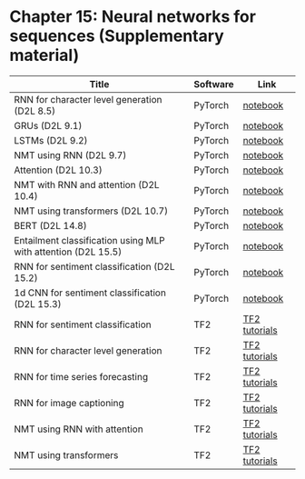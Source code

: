 # Chapter 15: Neural networks for sequences   (Supplementary material)


[rnn_torch]: https://colab.research.google.com/github/probml/pyprobml/blob/master/notebooks/rnn_torch.ipynb
[gru_torch]: https://colab.research.google.com/github/probml/pyprobml/blob/master/notebooks/gru_torch.ipynb
[lstm_torch]: https://colab.research.google.com/github/probml/pyprobml/blob/master/notebooks/lstm_torch.ipynb
[nmt_torch]: https://colab.research.google.com/github/probml/pyprobml/blob/master/notebooks/nmt_torch.ipynb
[attention_torch]: https://colab.research.google.com/github/probml/pyprobml/blob/master/notebooks/attention_torch.ipynb
[nmt_attention_torch]: https://colab.research.google.com/github/probml/pyprobml/blob/master/notebooks/nmt_attention_torch.ipynb
[transformers_torch]: https://colab.research.google.com/github/probml/pyprobml/blob/master/notebooks/transformers_torch.ipynb
[rnn_sentiment_torch]: https://colab.research.google.com/github/probml/pyprobml/blob/master/notebooks/rnn_sentiment_torch.ipynb
[cnn1d_sentiment_torch]: https://colab.research.google.com/github/probml/pyprobml/blob/master/notebooks/cnn1d_sentiment_torch.ipynb
[entailment_attention_mlp_torch]: https://colab.research.google.com/github/probml/pyprobml/blob/master/notebooks/entailment_attention_mlp_torch.ipynb
[bert_torch]: https://colab.research.google.com/github/probml/pyprobml/blob/master/notebooks/bert_torch.ipynb

|Title|Software|Link|
|-----------|----|----|
|RNN for character level generation (D2L 8.5)|PyTorch|[notebook][rnn_torch] |
|GRUs (D2L 9.1)|PyTorch|[notebook][gru_torch] |
|LSTMs (D2L 9.2)|PyTorch|[notebook][lstm_torch] |
|NMT using RNN (D2L 9.7)|PyTorch|[notebook][nmt_torch] |
|Attention (D2L 10.3)|PyTorch|[notebook][attention_torch] |
|NMT with RNN and attention (D2L 10.4)|PyTorch|[notebook][nmt_attention_torch] |
|NMT using transformers (D2L 10.7)|PyTorch|[notebook][transformers_torch] |
|BERT (D2L 14.8)| PyTorch| [notebook][bert_torch] |
|Entailment classification using MLP with attention (D2L 15.5)| PyTorch| [notebook][entailment_attention_mlp_torch] |
|RNN for sentiment classification (D2L 15.2)| PyTorch | [notebook][rnn_sentiment_torch]
|1d CNN for sentiment classification (D2L 15.3)| PyTorch | [notebook][cnn1d_sentiment_torch]
|RNN for sentiment classification|TF2|[TF2 tutorials](https://www.tensorflow.org/tutorials/text/text_classification_rnn)
|RNN for character level generation|TF2|[TF2 tutorials](https://www.tensorflow.org/tutorials/text/text_generation)
|RNN for time series forecasting|TF2|[TF2 tutorials](https://www.tensorflow.org/tutorials/structured_data/time_series)
|RNN for image captioning|TF2|[TF2 tutorials](https://www.tensorflow.org/tutorials/text/image_captioning)
|NMT using RNN with attention|TF2|[TF2 tutorials](https://www.tensorflow.org/tutorials/text/nmt_with_attention)
|NMT using transformers|TF2|[TF2 tutorials](https://www.tensorflow.org/tutorials/text/transformer)





